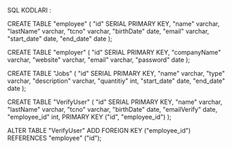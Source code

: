 SQL KODLARI :

CREATE TABLE "employee" (
  "id" SERIAL PRIMARY KEY,
  "name" varchar,
  "lastName" varchar,
  "tcno" varchar,
  "birthDate" date,
  "email" varchar,
  "start_date" date,
  "end_date" date
);

CREATE TABLE "employer" (
  "id" SERIAL PRIMARY KEY,
  "companyName" varchar,
  "website" varchar,
  "email" varchar,
  "password" date
);

CREATE TABLE "Jobs" (
  "id" SERIAL PRIMARY KEY,
  "name" varchar,
  "type" varchar,
  "description" varchar,
  "quantitiy" int,
  "start_date" date,
  "end_date" date
);

CREATE TABLE "VerifyUser" (
  "id" SERIAL PRIMARY KEY,
  "name" varchar,
  "lastName" varchar,
  "tcno" varchar,
  "birthDate" date,
  "emailVerify" date,
  "employee_id" int,
  PRIMARY KEY ("id", "employee_id")
);

ALTER TABLE "VerifyUser" ADD FOREIGN KEY ("employee_id") REFERENCES "employee" ("id");

